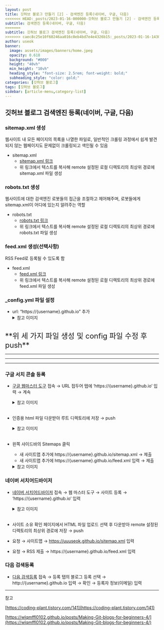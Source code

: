 ```yaml
---
layout: post
title: 깃허브 블로그 만들기 [2] - 검색엔진 등록(네이버, 구글, 다음)
<<<<<<< HEAD:_posts/2023-01-16-000000-깃허브 블로그 만들기 [2] - 검색엔진 등록(네이버, 구글, 다음).md
subtitle: 검색엔진 등록(네이버, 구글, 다음)
=======
subtitle: 깃허브 블로그 검색엔진 등록(네이버, 구글, 다음)
>>>>>>> caec8c25e10f60246aa016c0eb4bd7e4e4326b15:_posts/2023-01-16-143000-깃허브 블로그 만들기 [2] - 검색엔진 등록(네이버, 구글, 다음).md
author: useok
banner:
  image: assets/images/banners/home.jpeg
  opacity: 0.618
  background: "#000"
  height: "40vh"
  min_height: "10vh"
  heading_style: "font-size: 2.5rem; font-weight: bold;"
  subheading_style: "color: gold;"
categories: [깃허브 블로그]
tags: [깃허브 블로그]
sidebar: [article-menu,category-list] 
---
```

## 깃허브 블로그 검색엔진 등록(네이버, 구글, 다음)

### sitemap.xml 생성

웹사이트 내 모든 페이지의 목록을 나열한 파일로, 일반적인 크롤링 과정에서 쉽게 발견되지 않는 웹페이지도 문제없이 크롤링되고 색인될 수 있음

- sitemap.xml
    - [sitemap.xml 링크](https://github.com/uuuseok/uuuseok.github.io/blob/main/sitemap.xml)
    - 위 링크에서 텍스트를 복사해 remote 설정된 로컬 디렉토리의 최상위 경로에 sitemap.xml 파일 생성


        
    

### robots.txt 생성

웹사이트에 대한 검색엔진 로봇들의 접근을 조절하고 제어해주며, 로봇들에게 sitemap.xml이 어디에 있는지 알려주는 역할

- robots.txt
    - [robots.txt 링크](https://github.com/uuuseok/uuuseok.github.io/blob/main/robots.txt)
    - 위 링크에서 텍스트를 복사해 remote 설정된 로컬 디렉토리의 최상위 경로에 robots.txt 파일 생성
        

        

### feed.xml 생성(선택사항)

RSS Feed로 등록될 수 있도록 함

- feed.xml
    - [feed.xml 링크](https://github.com/uuuseok/uuuseok.github.io/blob/main/feed.xml)
    - 위 링크에서 텍스트를 복사해 remote 설정된 로컬 디렉토리의 최상위 경로에 feed.xml 파일 생성

        

### _config.yml 파일 설정

- url: “https://{username}.github.io” 추가
  <details>
  <summary>참고 이미지 </summary>
  <div markdown="1">
  ![image](https://user-images.githubusercontent.com/118060948/212578421-3485a006-6bb6-4eb2-ba66-16dcbee91099.png)
  </div>
  </details><br>


<span style="font-size:1.5rem;">
**위 세 가지 파일 생성 및 config 파일 수정 후 push**
</span>


---
---
---

### 구글 서치 콘솔 등록

- [구글 웹마스터 도구](https://search.google.com/search-console) 접속 → URL 접두어 탭에 ‘https://{username}.github.io’ 입력 → 계속
  <details>
  <summary>참고 이미지</summary>
  <div markdown="1">
  ![Untitled](/assets/images/postImages/2023-01-16-깃허브 블로그 검색엔진 등록(네이버, 구글, 다음)/Untitled.png)
  </div>
  </details><br>

- 인증용 html 파일 다운받아 루트 디렉토리에 저장 → push
  <details>
  <summary>참고 이미지</summary>
  <div markdown="1">
  ![Untitled](/assets/images/postImages/2023-01-16-깃허브 블로그 검색엔진 등록(네이버, 구글, 다음)/Untitled 1.png)
  </div>
  </details><br>



- 왼쪽 사이드바의 Sitemaps 클릭
  - 새 사이트맵 추가에 https://{username}.github.io/sitemap.xml → 제출
  - 새 사이트맵 추가에 https://{username}.github.io/feed.xml 입력 → 제출
  <details>
  <summary>참고 이미지</summary>
  <div markdown="1">
  ![Untitled](/assets/images/postImages/2023-01-16-깃허브 블로그 검색엔진 등록(네이버, 구글, 다음)/Untitled 2.png)
  </div>
  </details>  



        

### 네이버 서치어드바이저

- [네이버 서치어드바이저](https://searchadvisor.naver.com/) 접속 → 웹 마스터 도구 → 사이트 등록 → ‘https://{username}.github.io’ 입력
  <details>
  <summary>참고 이미지</summary>
  <div markdown="1">
  ![Untitled](/assets/images/postImages/2023-01-16-깃허브 블로그 검색엔진 등록(네이버, 구글, 다음)/Untitled 3.png)
  </div>
  </details><br>


        
- 사이트 소유 확인 페이지에서 HTML 파일 업로드 선택 후 다운받아 remote 설정된 디렉토리의 최상위 경로에 저장 → push


- 요청 → 사이트맵 → https://uuuseok.github.io/sitemap.xml 입력
- 요청 → RSS 제출 → https://{username}.github.io/feed.xml 입력

### 다음 검색등록

- [다음 검색등록](https://register.search.daum.net/index.daum) 접속 → 등록 탭의 블로그 등록 선택 → http://{username}.github.io 입력 → 확인 → 등록자 정보(이메일) 입력


---

참고

[https://coding-plant.tistory.com/141](https://coding-plant.tistory.com/141)

[https://wlqmffl0102.github.io/posts/Making-Git-blogs-for-beginners-4/](https://wlqmffl0102.github.io/posts/Making-Git-blogs-for-beginners-4/)